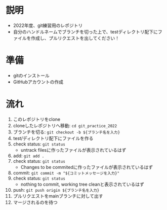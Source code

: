 # 説明
- 2022年度、git練習用のレポジトリ 
- 自分のハンドルネームでブランチを切った上で、testディレクトリ配下にファイルを作成し、プルリクエストを出してください！ 

# 準備
- gitのインストール
- GitHubアカウントの作成 

# 流れ
1. このレポジトリをclone
1. cloneしたレポジトリへ移動: ```cd git_practice_2022```
1. ブランチを切る: ```git checkout -b ${ブランチ名を入力}```
1. test/ディレクトリ配下にファイルを作る
1. check status: ```git status``` 
   - untrack filesに作ったファイルが表示されているはず
1. add: ```git add .```
1. check status: ```git status``` 
   - Changes to be commitedに作ったファイルが表示されているはず
1. commit: ```git commit -m "${コミットメッセージを入力}"```
1. check status: ```git status```
   - nothing to commit, working tree cleanと表示されているはず
1. push: ```git push origin ${ブランチ名を入力}```
1. プルリクエストをmainブランチに対して出す 
1. マージされるのを待つ
